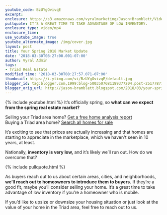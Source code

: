 ```yaml
---
youtube_code: BzUYgOvivqE
excerpt:
enclosure: https://s3.amazonaws.com/vyralmarketing/Jason+Bramblett/Videos/2018/How+Is+The+Spring+Market%253F+-+Triad+Real+Estate+Agent.mp4
pullquote: IT’S A GREAT TIME TO TAKE ADVANTAGE OF LOW INVENTORY.
enclosure_type: video/mp4
enclosure_time:
use_youtube_image: true
youtube_alternate_image: /img/cover.jpg
layout: post
title: Your Spring 2018 Market Update
date: '2018-03-30T08:27:00.001-07:00'
author: Vyral Admin
tags:
- Triad Real Estate
modified_time: '2018-03-30T08:27:57.071-07:00'
thumbnail: https://i.ytimg.com/vi/BzUYgOvivqE/default.jpg
blogger_id: tag:blogger.com,1999:blog-5003507681189377204.post-2517787722436511976
blogger_orig_url: http://jason-bramblett.blogspot.com/2018/03/your-spring-2018-market-update.html
---
```

{% include youtube.html %}
It’s officially spring, so **what can we expect from the spring real estate market?**

<div class="post-cta">
Selling your Triad area home? <a href="http://guaranteesaleinfo.com/" target="_blank">Get a free home analysis report</a><br>
Buying a Triad area home? <a href="http://www.findhomesingreensboro.com/" target="_blank">Search all homes for sale</a>
</div>

It’s exciting to see that prices are actually increasing and that homes are starting to appreciate in the marketplace, which we haven't seen in 10 years, at least.

Nationally, **inventory is very low,** and it’s likely we’ll run out. How do we overcome that?

{% include pullquote.html %}

As buyers reach out to us about certain areas, cities, and neighborhoods, **we’ll reach out to homeowners to introduce them to buyers.** If they’re a good fit, maybe you’ll consider selling your home. It’s a great time to take advantage of low inventory if you’re a homeowner who is mobile.

If you’d like to upsize or downsize your housing situation or just look at the value of your home in the Triad area, feel free to reach out to us.
